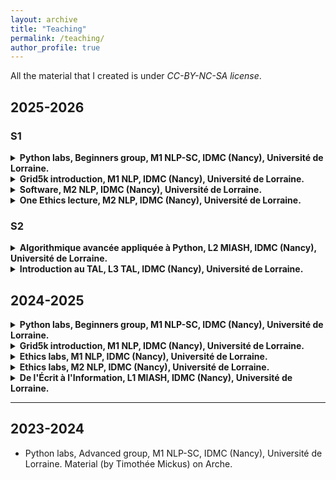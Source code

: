 ```yaml
---
layout: archive
title: "Teaching"
permalink: /teaching/
author_profile: true
---
```


All the material that I created is under *CC-BY-NC-SA license*.

## 2025-2026
### S1
<details>
<summary> <b> Python labs, Beginners group, M1 NLP-SC, IDMC (Nancy), Université de Lorraine. </b> </summary>

See Arche repository and <a href="https://members.loria.fr/KFort/idmc-nancy-from-2024/">Karën Fort's website</a>.
</details>

<details>
<summary> <b> Grid5k introduction, M1 NLP, IDMC (Nancy), Université de Lorraine.</b> </summary>
<ul>
<li>  <a href="{{ BASE_PATH }}/files/Grid5k_M1TAL_2025.pdf">Slides - theory and essential commands</a> </li>
<li>  <a href="{{ BASE_PATH }}/files/Grid5k_M1TAL_practice_2025.pdf">Slides - practice (your turn)</a> </li>
<li>  <a href="{{ BASE_PATH }}/files/Grid5k_M1TAL_solutions_2025.pdf">Solutions from exercises</a> </li>
</ul>
</details>

<details>
<summary> <b> Software, M2 NLP, IDMC (Nancy), Université de Lorraine. </b> </summary>

See <a href="https://members.loria.fr/KFort/idmc-nancy-from-2024/">Karën Fort's website</a>.
</details>

<details>
<summary> <b> One Ethics lecture, M2 NLP, IDMC (Nancy), Université de Lorraine. </b> </summary>

TBA.
</details>

### S2

<details>
<summary> <b> Algorithmique avancée appliquée à Python, L2 MIASH, IDMC (Nancy), Université de Lorraine. </b> </summary>
TBA.
</details>

<details>
<summary> <b> Introduction au TAL, L3 TAL, IDMC (Nancy), Université de Lorraine. </b> </summary>

TBA.
</details>



## 2024-2025

<details>
<summary> <b> Python labs, Beginners group, M1 NLP-SC, IDMC (Nancy), Université de Lorraine. </b> </summary>

Materials (all from <a href="https://members.loria.fr/KFort/idmc-nancy-from-2024/">Karën Fort</a> and slightly modified by myself):

<h3> Lecture and lab 0 </h3>
<ul>
<li> Please refer to Karën's website for Lecture and Lab 0.</li>
</ul>

<h3> Lecture and lab 1 - Strings, Control flows and Loops  </h3>
<ul>
<li> <a href="{{ BASE_PATH }}/files/M1_Python4Beg_Lecture1_StringsControlLoop.slides.html"> Lecture 1 </a> </li>
<li> <a href="{{ BASE_PATH }}/files/M1_Python4Beg_TD1-v2.ipynb">Lab 1</a> </li>
</ul>

<h3> Lecture and lab 2 - Lists, tuples, sets and files </h3>
<ul>
<li> <a href="{{ BASE_PATH }}/files/M1_Python4Beg_Lecture2_ListsTuplesSetsFiles.slides.html">Lecture 2</a>, <a href="{{ BASE_PATH }}/_pages/80jours50l.txt">80jours50l file</a> </li>
<li> <a href="{{ BASE_PATH }}/files/M1_Python4Beg_TD2.ipynb">Lab 2</a> </li>
</ul>

<h3> Lecture and lab 3 - dictionaries and functions </h3>
<ul>
<li> <a href="{{ BASE_PATH }}/files/M1_Python4Beg_Lecture3_DicoFunctions.slides.html">Lecture 3</a> </li>
<li> <a href="{{ BASE_PATH }}/files/M1_Python4Beg_TD3.ipynb">Lab 3</a> </li>
</ul>

<h3> Lecture and lab 4 - RECAP WEEK </h3>
<ul>
<li>  <a href="{{ BASE_PATH }}/files/M1_Python4Beg_Lecture4_RecapQuiz.ipynb">Lecture 4 - recap - ipynb format</a> (if you want to answer the questions again), or a pdf version: <a href="{{ BASE_PATH }}/files/Wooclap-answers.pdf">Wooclap export with correct answers</a>  </li>
<li> By Nasser-Eddine Monir: <a href="{{ BASE_PATH }}/files/Practical-Recap-M1-Python.ipynb">Lab 4 - recap</a>, <a href="{{ BASE_PATH }}/files/cognitive_biases.txt">cognitive_biases.txt </a> </li>
</ul>


<h3> Lecture and lab 5 - Modules and complexity </h3>
<ul>
<li>  <a href="{{ BASE_PATH }}/files/M1_Python4Beg_Lecture5_OutsideNotebookModules.slides.html">Lecture 5</a> </li>
<li> By Nasser-Eddine Monir: <a href="{{ BASE_PATH }}/files/Practical-5-M1-Python.ipynb">Lab 5</a>, <a href="{{ BASE_PATH }}/files/data.zip">data for ex 2 </a> </li>
</ul>

<h3> Lecture and lab 6 - Useful libraries </h3>
<ul>
<li>  <a href="{{ BASE_PATH }}/files/M1_Python4Beg_Lecture6_UsefulLibraries.slides.html">Lecture 6</a> </li>
<li> <a href="{{ BASE_PATH }}/files/M1_Python4Beg_TD6.ipynb">Lab 6</a> </li>
</ul>

<h3> Lecture and lab 7 - Object-oriented programming </h3>
<ul>
<li> <a href="{{ BASE_PATH }}/files/M1_Python4Beg_Lecture7_Objects.slides.html">Lecture 7</a> </li>
<li> <a href="{{ BASE_PATH }}/files/M1_Python4Beg_TD7.ipynb">Lab 7</a> </li>
</ul>




</details>

<details>
<summary> <b> Grid5k introduction, M1 NLP, IDMC (Nancy), Université de Lorraine.</b> </summary>
<ul>
<li>  <a href="{{ BASE_PATH }}/files/Grid5k_M1TAL.pdf">Slides - theory and essential commands</a> </li>
<li>  <a href="{{ BASE_PATH }}/files/Grid5k_M1TAL_practice.pdf">Slides - practice (your turn)</a> </li>
<li>  <a href="{{ BASE_PATH }}/files/Grid5k_M1TAL_solutions.pdf">Solutions from exercises and setting up the alias</a> </li>
</ul>
</details>

<details>
<summary> <b> Ethics labs, M1 NLP, IDMC (Nancy), Université de Lorraine. </b> </summary>

See <a href="https://members.loria.fr/KFort/idmc-nancy-from-2024/">Karën Fort's website</a>.
</details>

<details>
<summary> <b> Ethics labs, M2 NLP, IDMC (Nancy), Université de Lorraine. </b> </summary>

See <a href="https://members.loria.fr/KFort/idmc-nancy-from-2024/">Karën Fort's website</a>.
</details>

<details>
<summary> <b> De l'Écrit à l'Information, L1 MIASH, IDMC (Nancy), Université de Lorraine. </b> </summary>

See <a href="https://members.loria.fr/KFort/idmc-nancy-from-2024/">Karën Fort's website</a>.
</details>

****

## 2023-2024

- Python labs, Advanced group, M1 NLP-SC, IDMC (Nancy), Université de Lorraine. Material (by Timothée Mickus) on Arche.
